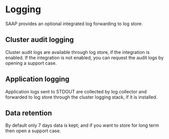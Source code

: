 # Logging

SAAP provides an optional integrated log forwarding to log store.

## Cluster audit logging

Cluster audit logs are available through log store, if the integration is enabled. If the integration is not enabled, you can request the audit logs by opening a support case.

## Application logging

Application logs sent to STDOUT are collected by log collector and forwarded to log store through the cluster logging stack, if it is installed.

## Data retention

By default only 7 days data is kept; and if you want to store for long term then open a support case.